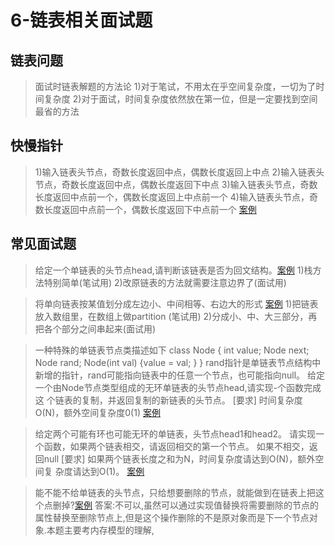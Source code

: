 # 6-链表相关面试题

## 链表问题
>面试时链表解题的方法论
1)对于笔试，不用太在乎空间复杂度，一切为了时间复杂度
2)对于面试，时间复杂度依然放在第一位，但是一定要找到空间最省的方法

## 快慢指针
>1)输入链表头节点，奇数长度返回中点，偶数长度返回上中点
2)输入链表头节点，奇数长度返回中点，偶数长度返回下中点
3)输入链表头节点，奇数长度返回中点前一个，偶数长度返回上中点前一个
4)输入链表头节点，奇数长度返回中点前一个，偶数长度返回下中点前一个
>[案例](https://github.com/fimi2008/algorithm-every-day/blob/master/src/main/java/top/lionxxw/learn/algorithm/lesson/day06/LinkedListMid.java)

## 常见面试题
>给定一个单链表的头节点head,请判断该链表是否为回文结构。[案例](https://github.com/fimi2008/algorithm-every-day/blob/master/src/main/java/top/lionxxw/learn/algorithm/lesson/day06/IsPalindromeList.java)
1)栈方法特别简单(笔试用)
2)改原链表的方法就需要注意边界了(面试用)

>将单向链表按某值划分成左边小、中间相等、右边大的形式 [案例](https://github.com/fimi2008/algorithm-every-day/blob/master/src/main/java/top/lionxxw/learn/algorithm/lesson/day06/SmallerEqualBigger.java)
1)把链表放入数组里，在数组上做partition (笔试用)
2)分成小、中、大三部分，再把各个部分之间串起来(面试用)

>一种特殊的单链表节点类描述如下
 class Node {
 int value;
 Node next;
 Node rand;
 Node(int val) {value = val; }
 }
 rand指针是单链表节点结构中新增的指针，rand可能指向链表中的任意一个节点，也可能指向null。
 给定一个由Node节点类型组成的无环单链表的头节点head,请实现-个函数完成这 个链表的复制，并返回复制的新链表的头节点。
 [要求]
 时间复杂度O(N)，额外空间复杂度0(1) [案例](https://github.com/fimi2008/algorithm-every-day/blob/master/src/main/java/top/lionxxw/learn/algorithm/lesson/day06/CopyListWithRandom.java)

>给定两个可能有环也可能无环的单链表，头节点head1和head2。
 请实现一个函数，如果两个链表相交，请返回相交的第一个节点。
 如果不相交，返回null
 [要求]
 如果两个链表长度之和为N，时间复杂度请达到O(N)，额外空间复
 杂度请达到O(1)。 [案例](https://github.com/fimi2008/algorithm-every-day/blob/master/src/main/java/top/lionxxw/learn/algorithm/lesson/day06/FindFirstIntersectNode.java)

>能不能不给单链表的头节点，只给想要删除的节点，就能做到在链表上把这个点删掉?[案例](https://github.com/fimi2008/algorithm-every-day/blob/master/src/main/java/top/lionxxw/learn/algorithm/lesson/day06/Test.java)
>答案:不可以,虽然可以通过实现值替换将需要删除的节点的属性替换至删除节点上,但是这个操作删除的不是原对象而是下一个节点对象.本题主要考内存模型的理解,